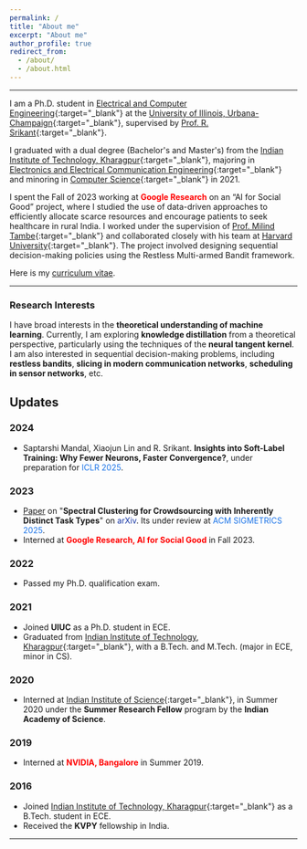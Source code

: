 ```yaml
---
permalink: /
title: "About me"
excerpt: "About me"
author_profile: true
redirect_from: 
  - /about/
  - /about.html
---
```


------

I am a Ph.D. student in [Electrical and Computer Engineering](https://ece.illinois.edu/){:target="_blank"} at the [University of Illinois, Urbana-Champaign](https://illinois.edu/){:target="_blank"}, supervised by [Prof. R. Srikant](https://sites.google.com/a/illinois.edu/srikant/){:target="_blank"}.

I graduated with a dual degree (Bachelor's and Master's) from the [Indian Institute of Technology, Kharagpur](https://www.iitkgp.ac.in/){:target="_blank"}, majoring in [Electronics and Electrical Communication Engineering](http://www.ecdept.iitkgp.ac.in/){:target="_blank"} and minoring in [Computer Science](http://cse.iitkgp.ac.in/){:target="_blank"} in 2021.

I spent the Fall of 2023 working at <span style="color:#ff0000">**Google Research**</span> on an “AI for Social Good” project, where I studied the use of data-driven approaches to efficiently allocate scarce resources and encourage patients to seek healthcare in rural India. I worked under the supervision of [Prof. Milind Tambe](https://teamcore.seas.harvard.edu/tambe){:target="_blank"} and collaborated closely with his team at [Harvard University](https://www.harvard.edu/){:target="_blank"}. The project involved designing sequential decision-making policies using the Restless Multi-armed Bandit framework.

Here is my [curriculum vitae](files/CV_SAPTARSHI.pdf).

------

### Research Interests
I have broad interests in the **theoretical understanding of machine learning**. Currently, I am exploring **knowledge distillation** from a theoretical perspective, particularly using the techniques of the **neural tangent kernel**. I am also interested in sequential decision-making problems, including **restless bandits**, **slicing in modern communication networks**, **scheduling in sensor networks**, etc.

Updates
------

### 2024

- Saptarshi Mandal, Xiaojun Lin and R. Srikant. **Insights into Soft-Label Training: Why Fewer Neurons, Faster Convergence?**, under preparation for <span style="color: #1a73e8;">ICLR 2025</span>.

### 2023
- <span style="color:#fa4d4d"></span> [Paper](https://arxiv.org/abs/2302.07393) on "**Spectral Clustering for Crowdsourcing with Inherently Distinct Task Types**" on <span style="color:#1434a4">arXiv</span>. Its under review at <span style="color: #1a73e8;">ACM SIGMETRICS 2025</span>.
- Interned at <span style="color:#ff0000">**Google Research, AI for Social Good**</span> in Fall 2023.

### 2022
- Passed my Ph.D. qualification exam.

### 2021
- Joined **UIUC** as a Ph.D. student in ECE.
- Graduated from [Indian Institute of Technology, Kharagpur](https://www.iitkgp.ac.in/){:target="_blank"}, with a B.Tech. and M.Tech. (major in ECE, minor in CS).

### 2020
- Interned at [Indian Institute of Science](https://iisc.ac.in/){:target="_blank"}, in Summer 2020 under the **Summer Research Fellow** program by the **Indian Academy of Science**.

### 2019
- Interned at <span style="color:#ff0000">**NVIDIA, Bangalore**</span> in Summer 2019.

### 2016
- Joined [Indian Institute of Technology, Kharagpur](https://www.iitkgp.ac.in/){:target="_blank"} as a B.Tech. student in ECE.
- Received the **KVPY** fellowship in India.



-----


